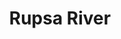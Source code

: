---
title: "Rupsa River"
title_bn: "রূপসা নদী"
description: "Rupsa River was created as a canal in 19th century connecting Bhairab and Kazibacha rivers. It falls into Bay of Bengal naming Poshur from southern side of Mongla port. The length of Rupsa River is 11 km and width is 400 meters. Its depth is 17 meters. It covers 2935 square kilometers area."
---